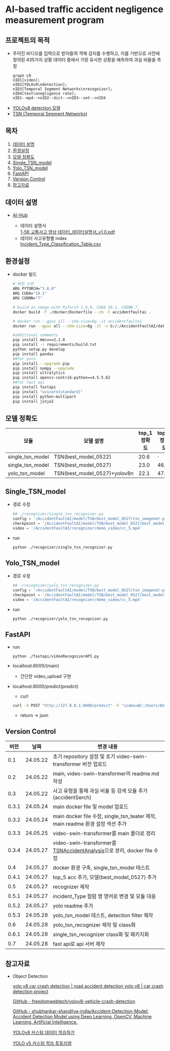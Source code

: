 # AI-based traffic accident negligence measurement program

## 프로젝트의 목적

- 주어진 비디오를 입력으로 받아들여 객체 감지를 수행하고, 이를 기반으로 사전에 정의된 435가지 상황 데이터 중에서 가장 유사한 상황을 예측하여 과실 비율을 측정
    
    ```mermaid
    graph LR
    nID1[video];
    nID2[YOLOv8\ndetection];
    nID3[Temporal Segment Networks\nrecognizor];
    nID4[text\nnegligence rate];
    nID1--mp4-->nID2--dict-->nID3--set-->nID4
    ```

* [YOLOv8 detection 모델]()
* [TSN (Temporal Segment Networks)](https://github.com/grayson1999/TSNAccidentAnalysis)


## 목차
1. [데이터 설명](#데이터-설명) 
2. [환경설정](#환경설정)
3. [모델 정확도](#모델-정확도)
4. [Single_TSN_model](#single_tsn_model)
5. [Yolo_TSN_model]()
6. [FastAPI]()
5. [Version Control](#version-control)
6. [참고자료](#참고자료)

## 데이터 설명

- [AI-Hub](https://www.aihub.or.kr/aihubdata/data/view.do?currMenu=&topMenu=&aihubDataSe=data&dataSetSn=597)
    
    - 데이터 설명서
    <br>[1-56 교통사고 영상 데이터_데이터설명서_v1.0.pdf](./asset/1-56%20교통사고%20영상%20데이터_데이터설명서_v1.0.pdf)
    - 데이터 사고유형별 index
    <br>[Incident_Type_Classification_Table.csv](./files/Incident_Type_Classification_Table.csv)

## 환경설정
- docker 빌드
    ```bash
    # 버전 수정
    ARG PYTORCH="1.6.0"
    ARG CUDA="10.1"
    ARG CUDNN="7"
    ```
    ```bash
    # build an image with PyTorch 1.6.0, CUDA 10.1, CUDNN 7.
    docker build -f ./docker/Dockerfile --rm -t accidentfaultai .

    # docker run --gpus all --shm-size=8g -it accidentfaultai
    docker run --gpus all --shm-size=8g -it -v G:/:/AccidentFaultAI/datasets/data accidentfaultai

    ```
    ```bash
    #additional comments
    pip install mmcv==2.1.0
    pip install -r requirements/build.txt
    python setup.py develop
    pip install pandas
    ##for yolo
    pip install --upgrade pip
    pip install numpy --upgrade
    pip install ultralytics
    pip install opencv-contrib-python==4.5.5.62
    ##for fast api
    pip install fastapi
    pip install "uvicorn[standard]"
    pip install python-multipart
    pip install jinja2
    ```

## 모델 정확도
|     모듈     |      모델 설명          |  top_1 정확도    |     top_5 정확도    |     rate 정확도    |
|--------------|-----------------------|------------------|---------------------|-------------------|
|single_tsn_model|TSN(best_model_0522)|20.6|·|29.9|
|single_tsn_model|TSN(best_model_0527)|23.0|46.8|32.0|
|yolo_tsn_model|TSN(best_model_0527)+yolov8n|22.1|47.2|31.8|

## Single_TSN_model
- 경로 수정
    ```python
    ## ./recognizer/single_tsn_recognizer.py
    config = '/AccidentFaultAI/model/TSN/best_model_0527/tsn_imagenet-pretrained-r50_8xb32-1x1x3-100e_kinetics400-rgb.py'
    checkpoint = '/AccidentFaultAI/model/TSN/best_model_0527/best_model_0527.pth'
    video = '/AccidentFaultAI/recognizer/demo_video/cc_5.mp4'
    ```
- run   
    ```bash
    python ./recognizer/single_tsn_recognizer.py
    ```
## Yolo_TSN_model
- 경로 수정
    ```python
    ## ./recognizer/yolo_tsn_recognizer.py
    config = '/AccidentFaultAI/model/TSN/best_model_0527/tsn_imagenet-pretrained-r50_8xb32-1x1x3-100e_kinetics400-rgb.py'
    checkpoint = '/AccidentFaultAI/model/TSN/best_model_0527/best_model_0527.pth'
    video = '/AccidentFaultAI/recognizer/demo_video/cc_5.mp4'
    ```
- run   
    ```bash
    python ./recognizer/yolo_tsn_recognizer.py
    ```
## FastAPI
- run   
    ```bash
    python ./fastapi/videoRecognizerAPI.py
    ```
*  localhost:8000/(main)
    * 간단한 video_upload 구현
    
*  localhost:8000/predict(predict)
    * curl
    ```bash
    curl -X POST "http://127.0.0.1:8000/predict" -F "video=@C:/Users/Downloads/demo.mp4"
    ```
    * return → json
## Version Control

| 버전       | 날짜      | 변경 내용                                |
|------------|-------------|------------------------------------------|
|0.1|24.05.22|초기 repository 설정 및 초기 video-swin-transformer 버전 업로드|
|0.2|24.05.22|main, video-swin-transformer의 readme.md 작성|
|0.3|24.05.22|사고 유형을 통해 과실 비율 등 검색 모듈 추가(accidentSerch)|
|0.3.1|24.05.24|main docker file 및 model 업로드|
|0.3.2|24.05.24|main docker file 수정, single_tsn_teater 제작, main readme 환경 설정 섹션 추가|
|0.3.3|24.05.25|video-swin-transformer를 main 폴더로 정리|  
|0.3.4|24.05.27|video-swin-transformer를 [TSNAccidentAnalysis](https://github.com/grayson1999/TSNAccidentAnalysis)으로 분리, docker file 수정|  
|0.4|24.05.27|docker 환경 구축, single_tsn_model 테스트| 
|0.4.1|24.05.27|top_5 acc 추가, 모델(best_model_0527) 추가|
|0.5|24.05.27|recognizer 제작|
|0.5.1|24.05.27|incident_Type 컬럼 명 영어로 변경 및 모듈 대응|
|0.5.2|24.05.27|yolo readme 추가|
|0.5.3|24.05.28|yolo_tsn_model 테스트, detection filter 제작|
|0.6|24.05.28|yolo_tsn_recognizer 제작 및 class화|
|0.6.1|24.05.28|single_tsn_recognizer class화 및 패키지화|
|0.7|24.05.28|fast api로 api 서버 제작| 


## 참고자료

- Object Detection
    
    [yolo v8 car crash detection | road accident detection yolo v8 | car crash detection project](https://www.youtube.com/watch?v=Hk2lGL1_EEg&t=263s)
    
    [GitHub - freedomwebtech/yolov8-vehicle-crash-detection](https://github.com/freedomwebtech/yolov8-vehicle-crash-detection/tree/main)
    
    [GitHub - shubhankar-shandilya-india/Accident-Detection-Model: Accident Detection Model using Deep Learning, OpenCV, Machine Learning, Artificial Intelligence.](https://github.com/shubhankar-shandilya-india/Accident-Detection-Model/tree/master)
    
    [YOLOv8 커스텀 데이터 학습하기](https://www.youtube.com/watch?v=em_lOAp8DJE)
    
    [YOLO v5 커스텀 학습 튜토리얼](https://www.youtube.com/watch?v=T0DO1C8uYP8)